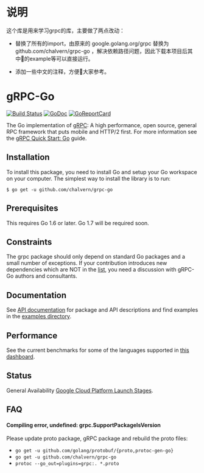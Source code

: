 # 说明

这个库是用来学习grpc的库，主要做了两点改动：

* 替换了所有的import，由原来的 google.golang.org/grpc 替换为 github.com/chalvern/grpc-go ，解决依赖路径问题，因此下载本项目后其中的example等可以直接运行。

* 添加一些中文的注释，方便大家参考。

# gRPC-Go

[![Build Status](https://travis-ci.org/grpc/grpc-go.svg)](https://travis-ci.org/grpc/grpc-go) [![GoDoc](https://godoc.org/github.com/chalvern/grpc-go?status.svg)](https://godoc.org/github.com/chalvern/grpc-go) [![GoReportCard](https://goreportcard.com/badge/grpc/grpc-go)](https://goreportcard.com/report/github.com/grpc/grpc-go)

The Go implementation of [gRPC](https://grpc.io/): A high performance, open source, general RPC framework that puts mobile and HTTP/2 first. For more information see the [gRPC Quick Start: Go](https://grpc.io/docs/quickstart/go.html) guide.

Installation
------------

To install this package, you need to install Go and setup your Go workspace on your computer. The simplest way to install the library is to run:

```
$ go get -u github.com/chalvern/grpc-go
```

Prerequisites
-------------

This requires Go 1.6 or later. Go 1.7 will be required soon.

Constraints
-----------
The grpc package should only depend on standard Go packages and a small number of exceptions. If your contribution introduces new dependencies which are NOT in the [list](http://godoc.org/github.com/chalvern/grpc-go?imports), you need a discussion with gRPC-Go authors and consultants.

Documentation
-------------
See [API documentation](https://godoc.org/github.com/chalvern/grpc-go) for package and API descriptions and find examples in the [examples directory](examples/).

Performance
-----------
See the current benchmarks for some of the languages supported in [this dashboard](https://performance-dot-grpc-testing.appspot.com/explore?dashboard=5652536396611584&widget=490377658&container=1286539696).

Status
------
General Availability [Google Cloud Platform Launch Stages](https://cloud.google.com/terms/launch-stages).

FAQ
---

#### Compiling error, undefined: grpc.SupportPackageIsVersion

Please update proto package, gRPC package and rebuild the proto files:
 - `go get -u github.com/golang/protobuf/{proto,protoc-gen-go}`
 - `go get -u github.com/chalvern/grpc-go`
 - `protoc --go_out=plugins=grpc:. *.proto`
